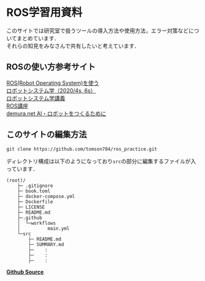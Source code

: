 # ROS学習用資料

このサイトでは研究室で扱うツールの導入方法や使用方法，エラー対策などについてまとめています．  
それらの知見をみなさんで共有したいと考えています．

## ROSの使い方参考サイト
[ROS(Robot Operating System)を使う](http://forestofazumino.web.fc2.com/ros/ros_top.html)  
[ロボットシステム学（2020/4s, 6s）](https://lab.ueda.tech/?page=robosys_2020)  
[ロボットシステム学講義](https://www.youtube.com/playlist?list=PLbUh9y6MXvjdIB5A9uhrZVrhAaXc61Pzz)  
[ROS講座](https://qiita.com/srs/items/5f44440afea0eb616b4a)  
[demura.net AI・ロボットをつくるために](https://demura.net/)  

## このサイトの編集方法

```
git clone https://github.com/tomson784/ros_practice.git
```

ディレクトリ構成は以下のようになっており`src`の部分に編集するファイルが入っています．
```
(root)/
    ├─ .gitignore
    ├─ book.toml
    ├─ docker-compose.yml
    ├─ Dockerfile
    ├─ LICENSE
    ├─ README.md
    ├─.github
    │  └─workflows
    │          main.yml
    └─src
        ├─ README.md
        ├─ SUMMARY.md
        ├─    :
        ├─    :
        ├─    :
```


[**Github Source**](https://github.com/tomson784/ros_practice)
